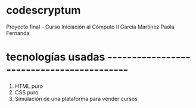 # codescryptum
Proyecto final - Curso Iniciación al Cómputo II
García Martínez Paola Fernanda

# tecnologías usadas ------------------------------------------
1. HTML puro
2. CSS puro
3. Simulación de una plataforma para vender cursos
